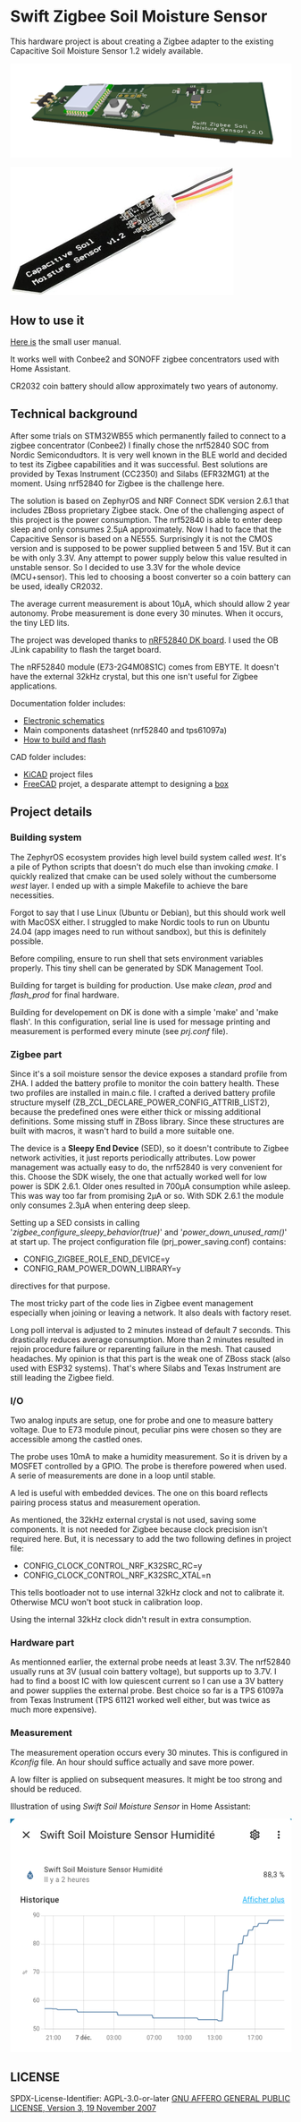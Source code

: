 # Swift Zigbee Soil Moisture Sensor

This hardware project is about creating a Zigbee adapter to the existing Capacitive Soil Moisture Sensor 1.2 widely available.

![Hw illustration](doc/Hardware3D.png "Hardware")

![Capacitive Sensor](doc/capacitive_sensor_v1.2.jpg)

## How to use it

[Here is](doc/Swift%20Zigbee%20Soil%20Moisture%20Sensor.pdf) the small user manual.

It works well with Conbee2 and SONOFF zigbee concentrators used with Home Assistant.

CR2032 coin battery should allow approximately two years of autonomy.

## Technical background

After some trials on STM32WB55 which permanently failed to connect to a zigbee concentrator (Conbee2) I finally chose the nrf52840 SOC from Nordic Semicondudtors. It is very well known in the BLE world and decided to test its Zigbee capabilities and it was successful. Best solutions are provided by Texas Instrument (CC2350) and Silabs (EFR32MG1) at the moment. Using nrf52840 for Zigbee is the challenge here.

The solution is based on ZephyrOS and NRF Connect SDK version 2.6.1 that includes ZBoss proprietary Zigbee stack. One of the challenging aspect of this project is the power consumption. The nrf52840 is able to enter deep sleep and only consumes 2.5µA approximately. Now I had to face that the Capacitive Sensor is based on a NE555. Surprisingly it is not the CMOS version and is supposed to be power supplied between 5 and 15V. But it can be with only 3.3V. Any attempt to power supply below this value resulted in unstable sensor. So I decided to use 3.3V for the whole device (MCU+sensor). This led to choosing a boost converter so a coin battery can be used, ideally CR2032.

The average current measurement is about 10µA, which should allow 2 year autonomy. Probe measurement is done every 30 minutes. When it occurs, the tiny LED lits.

The project was developed thanks to [nRF52840 DK board](doc/nRF52840_DK_User_Guide_v1.2.pdf). I used the OB JLink capability to flash the target board.

The nRF52840 module (E73-2G4M08S1C) comes from EBYTE. It doesn't have the external 32kHz crystal, but this one isn't useful for Zigbee applications.

Documentation folder includes:

- [Electronic schematics](doc/schematics-2.0.pdf)
- Main components datasheet (nrf52840 and tps61097a)
- [How to build and flash](doc/how_to_compile.md)

CAD folder includes:

- [KiCAD](cad/KiCAD) project files
- [FreeCAD](cad/FreeCAD) projet, a desparate attempt to designing a [box](cad/FreeCAD/box.stl)

## Project details

### Building system

The ZephyrOS ecosystem provides high level build system called _west_. It's a pile of Python scripts that doesn't do much else than invoking _cmake_. I quickly realized that cmake can be used solely without the cumbersome _west_ layer. I ended up with a simple Makefile to achieve the bare necessities. 

Forgot to say that I use Linux (Ubuntu or Debian), but this should work well with MacOSX either. I struggled to make Nordic tools to run on Ubuntu 24.04 (app images need to run without sandbox), but this is definitely possible.

Before compiling, ensure to run shell that sets environment variables properly. This tiny shell can be generated by SDK Management Tool.

Building for target is building for production. Use make _clean_, _prod_ and _flash_prod_ for final hardware.

Building for developement on DK is done with a simple 'make' and 'make flash'. In this configuration, serial line is used for message printing and measurement is performed every minute (see _prj.conf_ file).

### Zigbee part

Since it's a soil moisture sensor the device exposes a standard profile from ZHA. I added the battery profile to monitor the coin battery health. These two profiles are installed in main.c file. I crafted a derived battery profile structure myself (ZB_ZCL_DECLARE_POWER_CONFIG_ATTRIB_LIST2), because the predefined ones were either thick or missing additional definitions. Some missing stuff in ZBoss library. Since these structures are built with macros, it wasn't hard to build a more suitable one.

The device is a **Sleepy End Device** (SED), so it doesn't contribute to Zigbee network activities, it just reports periodically attributes.
Low power management was actually easy to do, the nrf52840 is very convenient for this. Choose the SDK wisely, the one that actually worked well for low power is SDK 2.6.1. Older ones resulted in 700µA consumption while asleep. This was way too far from promising 2µA or so. With SDK 2.6.1 the module only consumes 2.3µA when entering deep sleep.

Setting up a SED consists in calling '_zigbee_configure_sleepy_behavior(true)_' and '_power_down_unused_ram()_' at start up. The project configuration file (prj_power_saving.conf) contains:
- CONFIG_ZIGBEE_ROLE_END_DEVICE=y
- CONFIG_RAM_POWER_DOWN_LIBRARY=y

directives for that purpose.

The most tricky part of the code lies in Zigbee event management especially when joining or leaving a network. It also deals with factory reset.

Long poll interval is adjusted to 2 minutes instead of default 7 seconds. This drastically reduces average consumption. More than 2 minutes resulted in rejoin procedure failure or reparenting failure in the mesh. That caused headaches. My opinion is that this part is the weak one of ZBoss stack (also used with ESP32 systems). That's where Silabs and Texas Instrument are still leading the Zigbee field.

### I/O

Two analog inputs are setup, one for probe and one to measure battery voltage. Due to E73 module pinout, peculiar pins were chosen so they are accessible among the castled ones.

The probe uses 10mA to make a humidity measurement. So it is driven by a MOSFET controlled by a GPIO. The probe is therefore powered when used. A serie of measurements are done in a loop until stable.

A led is useful with embedded devices. The one on this board reflects pairing process status and measurement operation.

As mentioned, the 32kHz external crystal is not used, saving some components. It is not needed for Zigbee because clock precision isn't required here. But, it is necessary to add the two following defines in project file:
- CONFIG_CLOCK_CONTROL_NRF_K32SRC_RC=y
- CONFIG_CLOCK_CONTROL_NRF_K32SRC_XTAL=n

This tells bootloader not to use internal 32kHz clock and not to calibrate it. Otherwise MCU won't boot stuck in calibration loop.

Using the internal 32kHz clock didn't result in extra consumption.

### Hardware part

As mentionned earlier, the external probe needs at least 3.3V. The nrf52840 usually runs at 3V (usual coin battery voltage), but supports up to 3.7V. I had to find a boost IC with low quiescent current so I can use a 3V battery and power supplies the external probe. Best choice so far is a TPS 61097a from Texas Instrument (TPS 61121 worked well either, but was twice as much more expensive).

### Measurement

The measurement operation occurs every 30 minutes. This is configured in _Kconfig_ file. An hour should suffice actually and save more power.

A low filter is applied on subsequent measures. It might be too strong and should be reduced.

Illustration of using _Swift Soil Moisture Sensor_ in Home Assistant:

![HomeAssistant](doc/HomeAssistant.png)

## LICENSE

SPDX-License-Identifier: AGPL-3.0-or-later
[GNU AFFERO GENERAL PUBLIC LICENSE, Version 3, 19 November 2007](LICENCE)
